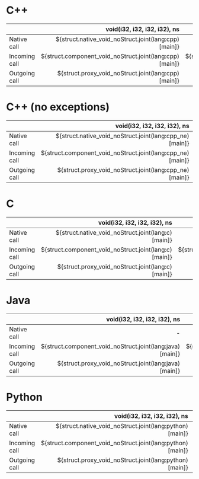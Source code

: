 # C++
|               | void(i32, i32, i32, i32), ns | void(FlatStruct), ns | FlatStruct(void), ns | void(NestedStruct), ns | NestedStruct(void), ns |
| ------------- | ---------------------------: | -------------------: | -------------------: | ---------------------: | ---------------------: |
| Native call   | ${struct.native_void_noStruct.joint(lang:cpp)[main]} | ${struct.native_void_flatStruct.joint(lang:cpp)[main]} | ${struct.native_flatStruct_void.joint(lang:cpp)[main]} | ${struct.native_void_nestedStruct.joint(lang:cpp)[main]} | ${struct.native_nestedStruct_void.joint(lang:cpp)[main]} |
| Incoming call | ${struct.component_void_noStruct.joint(lang:cpp)[main]} | ${struct.component_void_flatStruct.joint(lang:cpp)[main]} | ${struct.component_flatStruct_void.joint(lang:cpp)[main]} | ${struct.component_void_nestedStruct.joint(lang:cpp)[main]} | ${struct.component_nestedStruct_void.joint(lang:cpp)[main]} |
| Outgoing call | ${struct.proxy_void_noStruct.joint(lang:cpp)[main]} | ${struct.proxy_void_flatStruct.joint(lang:cpp)[main]} | ${struct.proxy_flatStruct_void.joint(lang:cpp)[main]} | ${struct.proxy_void_nestedStruct.joint(lang:cpp)[main]} | ${struct.proxy_nestedStruct_void.joint(lang:cpp)[main]} |

# C++ (no exceptions)
|               | void(i32, i32, i32, i32), ns | void(FlatStruct), ns | FlatStruct(void), ns | void(NestedStruct), ns | NestedStruct(void), ns |
| ------------- | ---------------------------: | -------------------: | -------------------: | ---------------------: | ---------------------: |
| Native call   | ${struct.native_void_noStruct.joint(lang:cpp_ne)[main]} | ${struct.native_void_flatStruct.joint(lang:cpp_ne)[main]} | ${struct.native_flatStruct_void.joint(lang:cpp_ne)[main]} | ${struct.native_void_nestedStruct.joint(lang:cpp_ne)[main]} | ${struct.native_nestedStruct_void.joint(lang:cpp_ne)[main]} |
| Incoming call | ${struct.component_void_noStruct.joint(lang:cpp_ne)[main]} | ${struct.component_void_flatStruct.joint(lang:cpp_ne)[main]} | ${struct.component_flatStruct_void.joint(lang:cpp_ne)[main]} | ${struct.component_void_nestedStruct.joint(lang:cpp_ne)[main]} | ${struct.component_nestedStruct_void.joint(lang:cpp_ne)[main]} |
| Outgoing call | ${struct.proxy_void_noStruct.joint(lang:cpp_ne)[main]} | ${struct.proxy_void_flatStruct.joint(lang:cpp_ne)[main]} | ${struct.proxy_flatStruct_void.joint(lang:cpp_ne)[main]} | ${struct.proxy_void_nestedStruct.joint(lang:cpp_ne)[main]} | ${struct.proxy_nestedStruct_void.joint(lang:cpp_ne)[main]} |

# C
|               | void(i32, i32, i32, i32), ns | void(FlatStruct), ns | FlatStruct(void), ns | void(NestedStruct), ns | NestedStruct(void), ns |
| ------------- | ---------------------------: | -------------------: | -------------------: | ---------------------: | ---------------------: |
| Native call   | ${struct.native_void_noStruct.joint(lang:c)[main]} | ${struct.native_void_flatStruct.joint(lang:c)[main]} | ${struct.native_flatStruct_void.joint(lang:c)[main]} | ${struct.native_void_nestedStruct.joint(lang:c)[main]} | ${struct.native_nestedStruct_void.joint(lang:c)[main]} |
| Incoming call | ${struct.component_void_noStruct.joint(lang:c)[main]} | ${struct.component_void_flatStruct.joint(lang:c)[main]} | ${struct.component_flatStruct_void.joint(lang:c)[main]} | ${struct.component_void_nestedStruct.joint(lang:c)[main]} | ${struct.component_nestedStruct_void.joint(lang:c)[main]} |
| Outgoing call | ${struct.proxy_void_noStruct.joint(lang:c)[main]} | ${struct.proxy_void_flatStruct.joint(lang:c)[main]} | ${struct.proxy_flatStruct_void.joint(lang:c)[main]} | ${struct.proxy_void_nestedStruct.joint(lang:c)[main]} | ${struct.proxy_nestedStruct_void.joint(lang:c)[main]} |

# Java
|               | void(i32, i32, i32, i32), ns | void(FlatStruct), ns | FlatStruct(void), ns | void(NestedStruct), ns | NestedStruct(void), ns |
| ------------- | ---------------------------: | -------------------: | -------------------: | ---------------------: | ---------------------: |
| Native call   | - | - | - | - | - |
| Incoming call | ${struct.component_void_noStruct.joint(lang:java)[main]} | ${struct.component_void_flatStruct.joint(lang:java)[main]} | ${struct.component_flatStruct_void.joint(lang:java)[main]} | ${struct.component_void_nestedStruct.joint(lang:java)[main]} | ${struct.component_nestedStruct_void.joint(lang:java)[main]} |
| Outgoing call | ${struct.proxy_void_noStruct.joint(lang:java)[main]} | ${struct.proxy_void_flatStruct.joint(lang:java)[main]} | ${struct.proxy_flatStruct_void.joint(lang:java)[main]} | ${struct.proxy_void_nestedStruct.joint(lang:java)[main]} | ${struct.proxy_nestedStruct_void.joint(lang:java)[main]} |

# Python
|               | void(i32, i32, i32, i32), ns | void(FlatStruct), ns | FlatStruct(void), ns | void(NestedStruct), ns | NestedStruct(void), ns |
| ------------- | ---------------------------: | -------------------: | -------------------: | ---------------------: | ---------------------: |
| Native call   | ${struct.native_void_noStruct.joint(lang:python)[main]} | ${struct.native_void_flatStruct.joint(lang:python)[main]} | ${struct.native_flatStruct_void.joint(lang:python)[main]} | ${struct.native_void_nestedStruct.joint(lang:python)[main]} | ${struct.native_nestedStruct_void.joint(lang:python)[main]} |
| Incoming call | ${struct.component_void_noStruct.joint(lang:python)[main]} | ${struct.component_void_flatStruct.joint(lang:python)[main]} | ${struct.component_flatStruct_void.joint(lang:python)[main]} | ${struct.component_void_nestedStruct.joint(lang:python)[main]} | ${struct.component_nestedStruct_void.joint(lang:python)[main]} |
| Outgoing call | ${struct.proxy_void_noStruct.joint(lang:python)[main]} | ${struct.proxy_void_flatStruct.joint(lang:python)[main]} | ${struct.proxy_flatStruct_void.joint(lang:python)[main]} | ${struct.proxy_void_nestedStruct.joint(lang:python)[main]} | ${struct.proxy_nestedStruct_void.joint(lang:python)[main]} |

